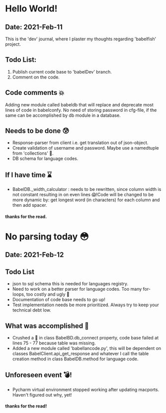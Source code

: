 # Hello World!
## Date: 2021-Feb-11
This is the 'dev' journal, where I plaster my thoughts regarding
'babelfish' project.

## Todo List:
1. Publish current code base to 'babelDev' branch. 
2. Comment on the code. 

## Code comments :boom:

Adding new module called babeldb that will replace and deprecate most
lines of code in babelconfy. No need of storing password in cfg-file, if
the same can be accomplished by db module in a database.

## Needs to be done :cold_sweat:
* Response-parser from client i.e. get translation out of json-object. 
* Create validation of username and password. Maybe use a namedtuple
	from 'collections' :thinking:. 
* DB schema for language codes. 

## If I have time :hourglass: 
* BabelDB._width_calculator : needs to be rewritten, since column width
	is not constant resulting in on even lines :scream:!Code will be
	changed to be more dynamic by: get longest word (in characters) for
	each column and then add spacer. 

#### thanks for the read.


# No parsing today :flushed:
## Date: 2021-Feb-12

## Todo List
* json to sql schema this is needed for languages registry. 
* Need to work on a better parser for language codes. Too many
	for-loops, too costly and ugly :see_no_evil: 
* Documentation of code base needs to go up!
* Test implementation needs be more prioritized. Always try to keep your
	technical debt low. 

## What was accomplished :metal:
* Crushed a :bug: in class BabelBD.db_connect property, 
	code base failed at lines 75 - 77 because table was missing.
* Added a new module called 'babellancode.py', this will be dependent on
	classes BabelClient.api_get_response and whatever I call the table
	creation method in class BabelDB.method for language code.

## Unforeseen event :bomb:!
* Pycharm virtual environment stopped working after updating macports.
	Haven't figured out why, yet! 

#### thanks for the read!

